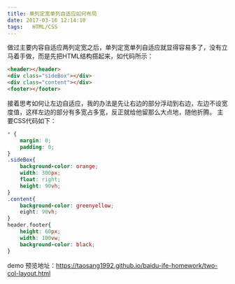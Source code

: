```yaml
---
title: 单列定宽单列自适应如何布局
date: 2017-03-16 12:14:10
tags:	HTML/CSS
---
```

做过主要内容自适应两列定宽之后，单列定宽单列自适应就显得容易多了，没有立马着手做，而是先把HTML结构撘起来，如代码所示：
```html
<header></header>
<div class="sideBox"></div>
<div class="content"></div>
<footer></footer>
```

接着思考如何让左边自适应，我的办法是先让右边的部分浮动到右边，左边不设宽度值，这样左边的部分有多宽占多宽，反正就给他留那么大点地，随他折腾。
主要CSS代码如下：
```css
* {
	margin: 0;
	padding: 0;
}
.sideBox{
	background-color: orange;
	width: 300px;
	float: right;
	height: 90vh;
}
.content{
	background-color: greenyellow;
	eight: 90vh;
}
header,footer{
	height: 60px;
	width: 100vw;
	background-color: black;
}
```
demo 预览地址：https://taosang1992.github.io/baidu-ife-homework/two-col-layout.html